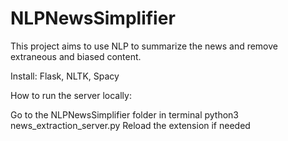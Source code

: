 # NLPNewsSimplifier
This project aims to use NLP to summarize the news and remove extraneous and biased content.

Install: Flask, NLTK, Spacy

How to run the server locally:

Go to the NLPNewsSimplifier folder in terminal
python3 news_extraction_server.py
Reload the extension if needed